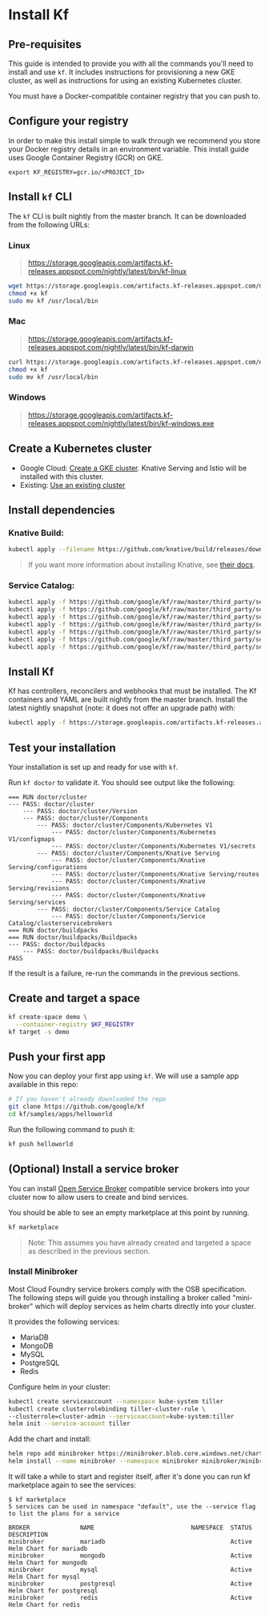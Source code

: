 # Install Kf

## Pre-requisites

This guide is intended to provide you with all the commands you'll
need to install and use `kf`. It includes instructions for provisioning a new
GKE cluster, as well as instructions for using an existing Kubernetes cluster.

You must have a Docker-compatible container registry that you can push to.

## Configure your registry

In order to make this install simple to walk through we recommend you
store your Docker registry details in an environment variable. This
install guide uses Google Container Registry (GCR) on GKE.

```
export KF_REGISTRY=gcr.io/<PROJECT_ID>
```

## Install `kf` CLI

The `kf` CLI is built nightly from the master branch. It can be downloaded
from the following URLs:

### Linux
> https://storage.googleapis.com/artifacts.kf-releases.appspot.com/nightly/latest/bin/kf-linux
```sh
wget https://storage.googleapis.com/artifacts.kf-releases.appspot.com/nightly/latest/bin/kf-linux -O kf
chmod +x kf
sudo mv kf /usr/local/bin
```

### Mac
> https://storage.googleapis.com/artifacts.kf-releases.appspot.com/nightly/latest/bin/kf-darwin
```sh
curl https://storage.googleapis.com/artifacts.kf-releases.appspot.com/nightly/latest/bin/kf-darwin --output kf
chmod +x kf
sudo mv kf /usr/local/bin
```

### Windows
> https://storage.googleapis.com/artifacts.kf-releases.appspot.com/nightly/latest/bin/kf-windows.exe

## Create a Kubernetes cluster

* Google Cloud: [Create a GKE cluster](/docs/install/gke.md). Knative Serving and Istio will be installed with this cluster.
* Existing: [Use an existing cluster](/docs/install/existing-cluster.md)

## Install dependencies

### Knative Build:

```.sh
kubectl apply --filename https://github.com/knative/build/releases/download/v0.7.0/build.yaml
```

> If you want more information about installing Knative, see [their docs][knative].

### Service Catalog:

```.sh
kubectl apply -f https://github.com/google/kf/raw/master/third_party/service-catalog/manifests/catalog/templates/etcd-pvc.yaml
kubectl apply -f https://github.com/google/kf/raw/master/third_party/service-catalog/manifests/catalog/templates/apiregistration.yaml
kubectl apply -f https://github.com/google/kf/raw/master/third_party/service-catalog/manifests/catalog/templates/apiserver-deployment.yaml
kubectl apply -f https://github.com/google/kf/raw/master/third_party/service-catalog/manifests/catalog/templates/apiserver-service.yaml
kubectl apply -f https://github.com/google/kf/raw/master/third_party/service-catalog/manifests/catalog/templates/controller-manager-deployment.yaml
kubectl apply -f https://github.com/google/kf/raw/master/third_party/service-catalog/manifests/catalog/templates/rbac.yaml
kubectl apply -f https://github.com/google/kf/raw/master/third_party/service-catalog/manifests/catalog/templates/serviceaccounts.yaml
```

## Install Kf

Kf has controllers, reconcilers and webhooks that must be installed. The Kf
containers and YAML are built nightly from the master branch. Install the latest
nightly snapshot (note: it does not offer an upgrade path) with:

```sh
kubectl apply -f https://storage.googleapis.com/artifacts.kf-releases.appspot.com/nightly/latest/release.yaml
```

## Test your installation

Your installation is set up and ready for use with `kf`.

Run `kf doctor` to validate it. You should see output like the following:

```
=== RUN	doctor/cluster
--- PASS: doctor/cluster
    --- PASS: doctor/cluster/Version
    --- PASS: doctor/cluster/Components
        --- PASS: doctor/cluster/Components/Kubernetes V1
            --- PASS: doctor/cluster/Components/Kubernetes V1/configmaps
            --- PASS: doctor/cluster/Components/Kubernetes V1/secrets
        --- PASS: doctor/cluster/Components/Knative Serving
            --- PASS: doctor/cluster/Components/Knative Serving/configurations
            --- PASS: doctor/cluster/Components/Knative Serving/routes
            --- PASS: doctor/cluster/Components/Knative Serving/revisions
            --- PASS: doctor/cluster/Components/Knative Serving/services
        --- PASS: doctor/cluster/Components/Service Catalog
            --- PASS: doctor/cluster/Components/Service Catalog/clusterservicebrokers
=== RUN	doctor/buildpacks
=== RUN	doctor/buildpacks/Buildpacks
--- PASS: doctor/buildpacks
    --- PASS: doctor/buildpacks/Buildpacks
PASS
```

If the result is a failure, re-run the commands in the previous sections.

## Create and target a space

```sh
kf create-space demo \
  --container-registry $KF_REGISTRY
kf target -s demo
```

## Push your first app

Now you can deploy your first app using `kf`. We will use a sample app
available in this repo:

```.sh
# If you haven't already downloaded the repo
git clone https://github.com/google/kf
cd kf/samples/apps/helloworld
```

Run the following command to push it:

```.sh
kf push helloworld
```

## (Optional) Install a service broker

You can install [Open Service Broker](https://www.openservicebrokerapi.org/)
compatible service brokers into your cluster now to allow users to create and
bind services.

You should be able to see an empty marketplace at this point by running.

```.sh
kf marketplace
```

> Note: This assumes you have already created and targeted a space as described
in the previous section.

### Install Minibroker

Most Cloud Foundry service brokers comply with the OSB specification.
The following steps will guide you through installing a broker called
"mini-broker" which will deploy services as helm charts directly into your cluster.

It provides the following services:

* MariaDB
* MongoDB
* MySQL
* PostgreSQL
* Redis

Configure helm in your cluster:

```.sh
kubectl create serviceaccount --namespace kube-system tiller
kubectl create clusterrolebinding tiller-cluster-rule \
--clusterrole=cluster-admin --serviceaccount=kube-system:tiller
helm init --service-account tiller
```

Add the chart and install:

```.sh
helm repo add minibroker https://minibroker.blob.core.windows.net/charts
helm install --name minibroker --namespace minibroker minibroker/minibroker
```

It will take a while to start and register itself, after it's done you can
run kf marketplace again to see the services:

```
$ kf marketplace
5 services can be used in namespace "default", use the --service flag to list the plans for a service

BROKER              NAME                           NAMESPACE  STATUS  DESCRIPTION
minibroker          mariadb                                   Active  Helm Chart for mariadb
minibroker          mongodb                                   Active  Helm Chart for mongodb
minibroker          mysql                                     Active  Helm Chart for mysql
minibroker          postgresql                                Active  Helm Chart for postgresql
minibroker          redis                                     Active  Helm Chart for redis
```

[knative]: https://github.com/knative/docs/tree/master/docs/install

